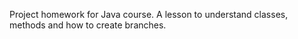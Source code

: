 Project homework for Java course.
A lesson to understand classes, methods and how to create branches.
